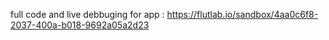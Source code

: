 full code and live debbuging for app : https://flutlab.io/sandbox/4aa0c6f8-2037-400a-b018-9692a05a2d23
